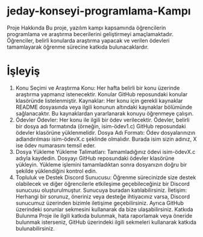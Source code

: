 # jeday-konseyi-programlama-Kampı
Proje Hakkında
Bu proje, yazılım kampı kapsamında öğrencilerin programlama ve araştırma becerilerini geliştirmeyi amaçlamaktadır. Öğrenciler, belirli konularda araştırma yapacak ve verilen ödevleri tamamlayarak öğrenme sürecine katkıda bulunacaklardır.

# İşleyiş
1. Konu Seçimi ve Araştırma
Konu: Her hafta belirli bir konu üzerinde araştırma yapmanız istenecektir. Konular GitHub reposundaki konular klasöründe listelenmiştir.
Kaynaklar: Her konu için gerekli kaynaklar README dosyasında veya ilgili konunun altındaki kaynaklar bölümünde sağlanacaktır. Bu kaynaklardan yararlanarak konuyu öğrenmeye çalışın.
2. Ödevler
Ödevler: Her konu ile ilgili bir ödev verilecektir. Ödevler, belirli bir dosya adı formatında (örneğin, isim-ödev1.c) GitHub reposundaki ödevler klasörüne yüklenmelidir.
Dosya Adı Formatı: Ödev dosyalarınızın adlandırılması isim-ödevX.c şeklinde olmalıdır. Burada isim sizin adınız, X ise ödev numarasını temsil eder.
3. Dosya Yükleme
Yükleme Talimatları:
Tamamladığınız ödevi isim-ödevX.c adıyla kaydedin.
Dosyayı GitHub reposundaki ödevler klasörüne yükleyin.
Yükleme işlemini tamamladıktan sonra dosyanızın doğru bir şekilde yüklendiğini kontrol edin.
4. Topluluk ve Destek
Discord Sunucusu: Öğrenme sürecinizde size destek olabilecek ve diğer öğrencilerle etkileşime geçebileceğiniz bir Discord sunucusu oluşturulmuştur. Sunucuya buradan katılabilirsiniz.
İletişim: Herhangi bir sorunuz, öneriniz veya desteğe ihtiyacınız varsa, Discord sunucumuz üzerinden bizimle iletişime geçebilirsiniz. Ayrıca GitHub üzerindeki sorunlar sekmesini kullanarak da bize ulaşabilirsiniz.
Katkıda Bulunma
Proje ile ilgili katkıda bulunmak, hata raporlamak veya öneride bulunmak isterseniz, GitHub üzerindeki ilgili sekmeleri kullanarak katkıda bulunabilirsiniz.
